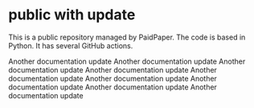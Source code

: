 # public with update

This is a public repository managed by PaidPaper. The code is based in Python. It has several GitHub actions.

Another documentation update
Another documentation update
Another documentation update
Another documentation update
Another documentation update
Another documentation update
Another documentation update
Another documentation update
Another documentation update
